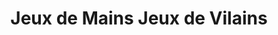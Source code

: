 ---
title: "Jeux de Mains Jeux de Vilains"
url: /sommieres/jeux-de-mains-jeux-de-vilains/
shop: Töpferei
---